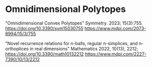 # Omnidimensional Polytopes

"Omnidimensional Convex Polytopes"
Symmetry. 2023; 15(3):755. https://doi.org/10.3390/sym15030755
https://www.mdpi.com/2073-8994/15/3/755

"Novel recurrence relations for n-balls, regular n-simplices, and n-orthoplices in real  dimensions"
Mathematics 2022, 10(13), 2212; https://doi.org/10.3390/math10132212
https://www.mdpi.com/2227-7390/10/13/2212
